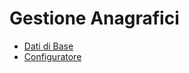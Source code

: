 # Gestione Anagrafici
- [Dati di Base](Sorgenti/TA/B£A/BR.md)
- [Configuratore](Sorgenti/TA/B£A/CF.md)

